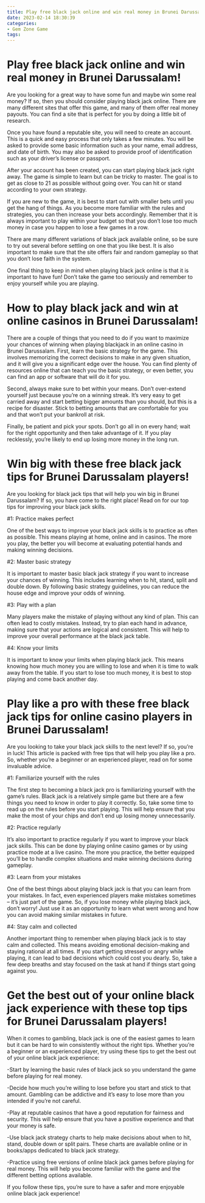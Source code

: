 ```yaml
---
title: Play free black jack online and win real money in Brunei Darussalam!
date: 2023-02-14 18:30:39
categories:
- Gem Zone Game
tags:
---
```



#  Play free black jack online and win real money in Brunei Darussalam!

Are you looking for a great way to have some fun and maybe win some real money? If so, then you should consider playing black jack online. There are many different sites that offer this game, and many of them offer real money payouts. You can find a site that is perfect for you by doing a little bit of research.

Once you have found a reputable site, you will need to create an account. This is a quick and easy process that only takes a few minutes. You will be asked to provide some basic information such as your name, email address, and date of birth. You may also be asked to provide proof of identification such as your driver’s license or passport.

After your account has been created, you can start playing black jack right away. The game is simple to learn but can be tricky to master. The goal is to get as close to 21 as possible without going over. You can hit or stand according to your own strategy.

If you are new to the game, it is best to start out with smaller bets until you get the hang of things. As you become more familiar with the rules and strategies, you can then increase your bets accordingly. Remember that it is always important to play within your budget so that you don’t lose too much money in case you happen to lose a few games in a row.

There are many different variations of black jack available online, so be sure to try out several before settling on one that you like best. It is also important to make sure that the site offers fair and random gameplay so that you don’t lose faith in the system.

One final thing to keep in mind when playing black jack online is that it is important to have fun! Don’t take the game too seriously and remember to enjoy yourself while you are playing.

#  How to play black jack and win at online casinos in Brunei Darussalam!

There are a couple of things that you need to do if you want to maximize your chances of winning when playing blackjack in an online casino in Brunei Darussalam. First, learn the basic strategy for the game. This involves memorizing the correct decisions to make in any given situation, and it will give you a significant edge over the house. You can find plenty of resources online that can teach you the basic strategy, or even better, you can find an app or software that will do it for you.

Second, always make sure to bet within your means. Don’t over-extend yourself just because you’re on a winning streak. It’s very easy to get carried away and start betting bigger amounts than you should, but this is a recipe for disaster. Stick to betting amounts that are comfortable for you and that won’t put your bankroll at risk.

Finally, be patient and pick your spots. Don’t go all in on every hand; wait for the right opportunity and then take advantage of it. If you play recklessly, you’re likely to end up losing more money in the long run.

#  Win big with these free black jack tips for Brunei Darussalam players!

Are you looking for black jack tips that will help you win big in Brunei Darussalam? If so, you have come to the right place! Read on for our top tips for improving your black jack skills.

#1: Practice makes perfect

One of the best ways to improve your black jack skills is to practice as often as possible. This means playing at home, online and in casinos. The more you play, the better you will become at evaluating potential hands and making winning decisions.

#2: Master basic strategy

It is important to master basic black jack strategy if you want to increase your chances of winning. This includes learning when to hit, stand, split and double down. By following basic strategy guidelines, you can reduce the house edge and improve your odds of winning.

#3: Play with a plan

Many players make the mistake of playing without any kind of plan. This can often lead to costly mistakes. Instead, try to plan each hand in advance, making sure that your actions are logical and consistent. This will help to improve your overall performance at the black jack table.

#4: Know your limits

It is important to know your limits when playing black jack. This means knowing how much money you are willing to lose and when it is time to walk away from the table. If you start to lose too much money, it is best to stop playing and come back another day.

#  Play like a pro with these free black jack tips for online casino players in Brunei Darussalam!

Are you looking to take your black jack skills to the next level? If so, you’re in luck! This article is packed with free tips that will help you play like a pro. So, whether you’re a beginner or an experienced player, read on for some invaluable advice.

#1: Familiarize yourself with the rules

The first step to becoming a black jack pro is familiarizing yourself with the game’s rules. Black jack is a relatively simple game but there are a few things you need to know in order to play it correctly. So, take some time to read up on the rules before you start playing. This will help ensure that you make the most of your chips and don’t end up losing money unnecessarily.

#2: Practice regularly

It’s also important to practice regularly if you want to improve your black jack skills. This can be done by playing online casino games or by using practice mode at a live casino. The more you practice, the better equipped you’ll be to handle complex situations and make winning decisions during gameplay.

#3: Learn from your mistakes

One of the best things about playing black jack is that you can learn from your mistakes. In fact, even experienced players make mistakes sometimes – it’s just part of the game. So, if you lose money while playing black jack, don’t worry! Just use it as an opportunity to learn what went wrong and how you can avoid making similar mistakes in future.

#4: Stay calm and collected

Another important thing to remember when playing black jack is to stay calm and collected. This means avoiding emotional decision-making and staying rational at all times. If you start getting stressed or angry while playing, it can lead to bad decisions which could cost you dearly. So, take a few deep breaths and stay focused on the task at hand if things start going against you.

#  Get the best out of your online black jack experience with these top tips for Brunei Darussalam players!

When it comes to gambling, black jack is one of the easiest games to learn but it can be hard to win consistently without the right tips. Whether you’re a beginner or an experienced player, try using these tips to get the best out of your online black jack experience:

-Start by learning the basic rules of black jack so you understand the game before playing for real money.

-Decide how much you’re willing to lose before you start and stick to that amount. Gambling can be addictive and it’s easy to lose more than you intended if you’re not careful.

-Play at reputable casinos that have a good reputation for fairness and security. This will help ensure that you have a positive experience and that your money is safe.

-Use black jack strategy charts to help make decisions about when to hit, stand, double down or split pairs. These charts are available online or in books/apps dedicated to black jack strategy.

-Practice using free versions of online black jack games before playing for real money. This will help you become familiar with the game and the different betting options available.

If you follow these tips, you’re sure to have a safer and more enjoyable online black jack experience!